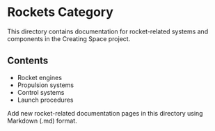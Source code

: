 # Rockets Category

This directory contains documentation for rocket-related systems and components in the Creating Space project.

## Contents

- Rocket engines
- Propulsion systems
- Control systems
- Launch procedures

Add new rocket-related documentation pages in this directory using Markdown (.md) format.